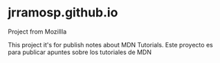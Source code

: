 # jrramosp.github.io
Project from Mozillla

This project it's for publish notes about MDN Tutorials.
Este proyecto es para publicar apuntes sobre los tutoriales de MDN
